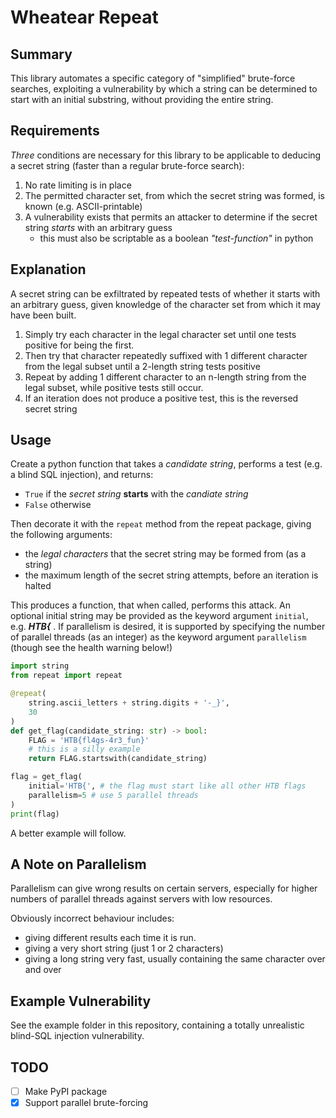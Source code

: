 # Wheatear Repeat

## Summary

This library automates a specific category of "simplified" brute-force searches, exploiting
a vulnerability by which a string can be determined to start with an initial substring, without
providing the entire string.

## Requirements

_Three_ conditions are necessary for this library to be applicable to deducing a secret string (faster
than a regular brute-force search):

1. No rate limiting is in place
2. The permitted character set, from which the secret string was formed, is known (e.g. ASCII-printable)
3. A vulnerability exists that permits an attacker to determine if the secret string _starts_ with an arbitrary guess
    - this must also be scriptable as a boolean _"test-function"_ in python

## Explanation

A secret string can be exfiltrated by repeated tests of whether it starts with an arbitrary guess, given knowledge
of the character set from which it may have been built.

1. Simply try each character in the legal character set until one tests positive for being the first.
2. Then try that character repeatedly suffixed with 1 different character from the legal subset until a 2-length string
tests positive
3. Repeat  by adding 1 different character to an n-length string from the legal subset, while positive tests still occur.
4. If an iteration does not produce a positive test, this is the reversed secret string

## Usage

Create a python function that takes a _candidate string_, performs a test (e.g. a blind SQL injection), and returns:

- `True` if the _secret string_ **starts** with the _candiate string_
- `False` otherwise

Then decorate it with the `repeat` method from the repeat package, giving the following arguments:

- the _legal characters_ that the secret string may be formed from (as a string)
- the maximum length of the secret string attempts, before an iteration is halted

This produces a function, that when called, performs this attack. An optional initial string may be provided
as the keyword argument `initial`, e.g. _**HTB{**_ . If parallelism is desired, it is supported by specifying the number of
parallel threads (as an integer) as the keyword argument `parallelism` (though see the health warning below!)


```python
import string
from repeat import repeat

@repeat(
    string.ascii_letters + string.digits + '-_}',
    30
)
def get_flag(candidate_string: str) -> bool:
    FLAG = 'HTB{fl4gs-4r3_fun}'
    # this is a silly example
    return FLAG.startswith(candidate_string)

flag = get_flag(
    initial='HTB{', # the flag must start like all other HTB flags
    parallelism=5 # use 5 parallel threads
)
print(flag)
```

A better example will follow.

## A Note on Parallelism

Parallelism can give wrong results on certain servers, especially for higher numbers of parallel threads against
servers with low resources.

Obviously incorrect behaviour includes:
- giving different results each time it is run.
- giving a very short string (just 1 or 2 characters)
- giving a long string very fast, usually containing the same character over and over

## Example Vulnerability

See the example folder in this repository, containing a totally unrealistic blind-SQL injection vulnerability.

## TODO

- [ ] Make PyPI package
- [x] Support parallel brute-forcing
